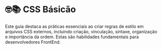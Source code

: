 # 🤓📚 CSS Básicão

Este guia destaca as práticas essenciais ao criar regras de estilo em arquivos CSS externos, incluindo criação, vinculação, sintaxe, organização e importância da ordem. Estas são habilidades fundamentais para desenvolvedores FrontEnd.
